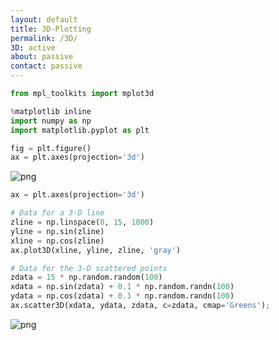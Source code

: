 ```yaml
---
layout: default
title: 3D-Plotting
permalink: /3D/
3D: active
about: passive
contact: passive
---
```

```python
from mpl_toolkits import mplot3d
```


```python
%matplotlib inline
import numpy as np
import matplotlib.pyplot as plt
```


```python
fig = plt.figure()
ax = plt.axes(projection='3d')
```


![png](../img/3D-plotting_files/3D-plotting_2_0.png)



```python
ax = plt.axes(projection='3d')

# Data for a 3-D line
zline = np.linspace(0, 15, 1000)
yline = np.sin(zline)
xline = np.cos(zline)
ax.plot3D(xline, yline, zline, 'gray')

# Data for the 3-D scattered points
zdata = 15 * np.random.random(100)
xdata = np.sin(zdata) + 0.1 * np.random.randn(100)
ydata = np.cos(zdata) + 0.1 * np.random.randn(100)
ax.scatter3D(xdata, ydata, zdata, c=zdata, cmap='Greens');
```


![png](../img/3D-plotting_files/3D-plotting_3_0.png)



```python

```
